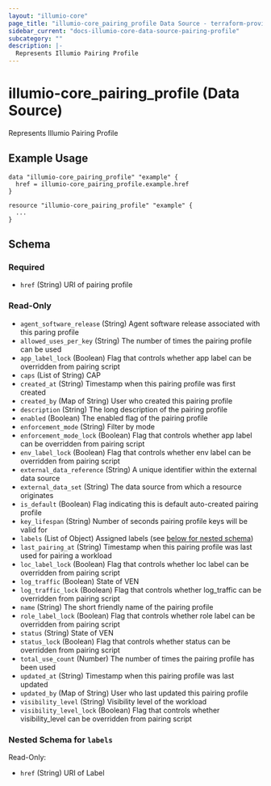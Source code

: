 ```yaml
---
layout: "illumio-core"
page_title: "illumio-core_pairing_profile Data Source - terraform-provider-illumio-core"
sidebar_current: "docs-illumio-core-data-source-pairing-profile"
subcategory: ""
description: |-
  Represents Illumio Pairing Profile
---
```


# illumio-core_pairing_profile (Data Source)

Represents Illumio Pairing Profile

Example Usage
------------

```hcl
data "illumio-core_pairing_profile" "example" {
  href = illumio-core_pairing_profile.example.href
}

resource "illumio-core_pairing_profile" "example" {
  ...
}
```

## Schema

### Required

- `href` (String) URI of pairing profile

### Read-Only

- `agent_software_release` (String) Agent software release associated with this paring profile
- `allowed_uses_per_key` (String) The number of times the pairing profile can be used
- `app_label_lock` (Boolean) Flag that controls whether app label can be overridden from pairing script
- `caps` (List of String) CAP
- `created_at` (String) Timestamp when this pairing profile was first created
- `created_by` (Map of String) User who created this pairing profile
- `description` (String) The long description of the pairing profile
- `enabled` (Boolean) The enabled flag of the pairing profile
- `enforcement_mode` (String) Filter by mode
- `enforcement_mode_lock` (Boolean) Flag that controls whether app label can be overridden from pairing script
- `env_label_lock` (Boolean) Flag that controls whether env label can be overridden from pairing script
- `external_data_reference` (String) A unique identifier within the external data source
- `external_data_set` (String) The data source from which a resource originates
- `is_default` (Boolean) Flag indicating this is default auto-created pairing profile
- `key_lifespan` (String) Number of seconds pairing profile keys will be valid for
- `labels` (List of Object) Assigned labels (see [below for nested schema](#nestedatt--labels))
- `last_pairing_at` (String) Timestamp when this pairing profile was last used for pairing a workload
- `loc_label_lock` (Boolean) Flag that controls whether loc label can be overridden from pairing script
- `log_traffic` (Boolean) State of VEN
- `log_traffic_lock` (Boolean) Flag that controls whether log_traffic can be overridden from pairing script
- `name` (String) The short friendly name of the pairing profile
- `role_label_lock` (Boolean) Flag that controls whether role label can be overridden from pairing script
- `status` (String) State of VEN
- `status_lock` (Boolean) Flag that controls whether status can be overridden from pairing script
- `total_use_count` (Number) The number of times the pairing profile has been used
- `updated_at` (String) Timestamp when this pairing profile was last updated
- `updated_by` (Map of String) User who last updated this pairing profile
- `visibility_level` (String) Visibility level of the workload
- `visibility_level_lock` (Boolean) Flag that controls whether visibility_level can be overridden from pairing script

<a id="nestedatt--labels"></a>
### Nested Schema for `labels`

Read-Only:

- `href` (String) URI of Label
